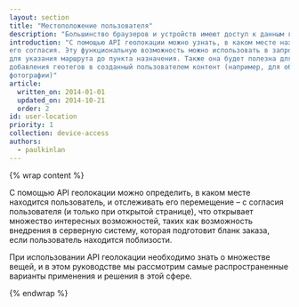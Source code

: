 ```yaml
---
layout: section
title: "Местоположение пользователя"
description: "Большинство браузеров и устройств имеют доступ к данным геолокации пользователя. Узнайте о том, как работать с местоположением пользователя на ваших сайтах и приложениях"
introduction: "С помощью API геолокации можно узнать, в каком месте находится пользователь — конечно, всегда с 
его согласия. Эту функциональную возможность можно использовать в запросах, например, 
для указания маршрута до пункта назначения. Также она будет полезна для 
добавления геотегов в созданный пользователем контент (например, для обозначения места съемки 
фотографии)"
article:
  written_on: 2014-01-01
  updated_on: 2014-10-21
  order: 2
id: user-location
priority: 1
collection: device-access
authors:
  - paulkinlan
---
```


{% wrap content %}

С помощью API геолокации можно определить, в каком месте находится пользователь, и отслеживать его
перемещение – с согласия пользователя (и только при открытой странице), что открывает множество интересных возможностей, таких как возможность внедрения в серверную систему, которая подготовит бланк заказа, если пользователь находится поблизости.

При использовании API геолокации необходимо знать о множестве вещей, и в этом руководстве мы рассмотрим самые распространенные варианты применения и решения в этой сфере.

{% endwrap %}
